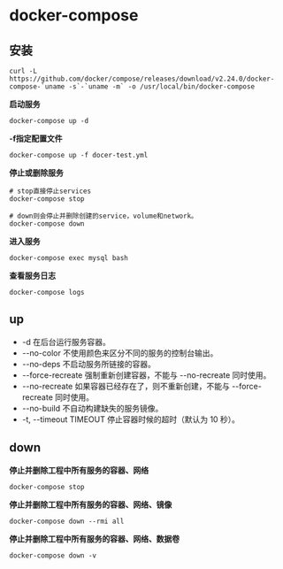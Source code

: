 # docker-compose


## 安装
```shell
curl -L https://github.com/docker/compose/releases/download/v2.24.0/docker-compose-`uname -s`-`uname -m` -o /usr/local/bin/docker-compose
```

**启动服务**

```shell
docker-compose up -d
```

**-f指定配置文件**

```shell
docker-compose up -f docer-test.yml
```


**停止或删除服务**

```shell
# stop直接停止services
docker-compose stop

# down则会停止并删除创建的service，volume和network。
docker-compose down
```

**进入服务**

```shell
docker-compose exec mysql bash
```

**查看服务日志**

```shell
docker-compose logs
```


## up

* -d 在后台运行服务容器。
* --no-color 不使用颜色来区分不同的服务的控制台输出。
* --no-deps 不启动服务所链接的容器。
* --force-recreate 强制重新创建容器，不能与 --no-recreate 同时使用。
* --no-recreate 如果容器已经存在了，则不重新创建，不能与 --force-recreate 同时使用。
* --no-build 不自动构建缺失的服务镜像。
* -t, --timeout TIMEOUT 停止容器时候的超时（默认为 10 秒）。

## down


**停止并删除工程中所有服务的容器、网络**

```shell
docker-compose stop
```

**停止并删除工程中所有服务的容器、网络、镜像**
```shell
docker-compose down --rmi all
```

**停止并删除工程中所有服务的容器、网络、数据卷**
```shell
docker-compose down -v
```
